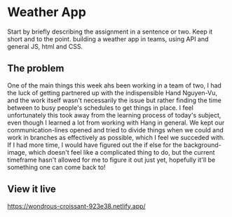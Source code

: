# Weather App

Start by briefly describing the assignment in a sentence or two. Keep it short and to the point.
building a weather app in teams, using API and general JS, html and CSS.

## The problem

One of the main things this week ahs been working in a team of two, I had the luck of getting partnered up with the indispensible Hand Nguyen-Vu, and the work itself wasn't necessarily the issue but rather finding the time between to busy people's schedules to get things in place. 
I feel unfortunately this took away from the learning process of today's subject, even though I learned a lot from working with Hang in general. We kept our communication-lines opened and tried to divide things when we could and work in branches as effectively as possible, which I feel we succeded with.
If I had more time, I would have figured out the if else for the background-image, which doesn't feel like a complicated thing to do, but the current timeframe hasn't allowed for me to figure it out just yet, hopefully it'll be something one can come back to!

## View it live

https://wondrous-croissant-923e38.netlify.app/
